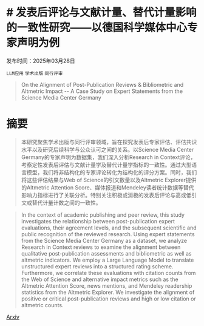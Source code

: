 # # 发表后评论与文献计量、替代计量影响的一致性研究——以德国科学媒体中心专家声明为例

发布时间：2025年03月28日

`LLM应用` `学术出版` `同行评审`

> On the Alignment of Post-Publication Reviews & Bibliometric and Altmetric Impact -- A Case Study on Expert Statements from the Science Media Center Germany

# 摘要

> 本研究聚焦学术出版与同行评审领域，旨在探究发表后专家评估、评估共识水平以及研究后续科学与公众认可之间的关系。以Science Media Center Germany的专家声明为数据集，我们深入分析Research in Context评论，考察定性发表后评估与文献计量学及替代计量学指标的一致性。通过大型语言模型，我们将非结构化的专家评论转化为结构化的评分方案。同时，我们将这些评估结果与Web of Science的引文数量以及Altmetric Explorer提供的Altmetric Attention Score、媒体报道和Mendeley读者统计数据等替代影响力指标进行了关联分析。特别关注积极或消极的发表后评论与高或低引文或替代计量计数之间的一致性。

> In the context of academic publishing and peer review, this study investigates the relationship between post-publication expert evaluations, their agreement levels, and the subsequent scientific and public recognition of the reviewed research. Using expert statements from the Science Media Center Germany as a dataset, we analyze Research in Context reviews to examine the alignment between qualitative post-publication assessments and bibliometric as well as altmetric indicators. We employ a Large Language Model to translate unstructured expert reviews into a structured rating scheme. Furthermore, we correlate these evaluations with citation counts from the Web of Science and alternative impact metrics such as the Altmetric Attention Score, news mentions, and Mendeley readership statistics from the Altmetric Explorer. We investigate the alignment of positive or critical post-publication reviews and high or low citation or altmetric counts.

[Arxiv](https://arxiv.org/abs/2503.22594)